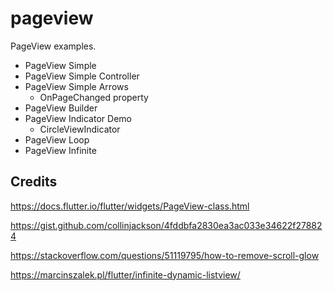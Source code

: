 # pageview

PageView examples.

* PageView Simple
* PageView Simple Controller
* PageView Simple Arrows
    * OnPageChanged property
* PageView Builder
* PageView Indicator Demo
    * CircleViewIndicator
* PageView Loop
* PageView Infinite

## Credits

https://docs.flutter.io/flutter/widgets/PageView-class.html

https://gist.github.com/collinjackson/4fddbfa2830ea3ac033e34622f278824

https://stackoverflow.com/questions/51119795/how-to-remove-scroll-glow

https://marcinszalek.pl/flutter/infinite-dynamic-listview/

